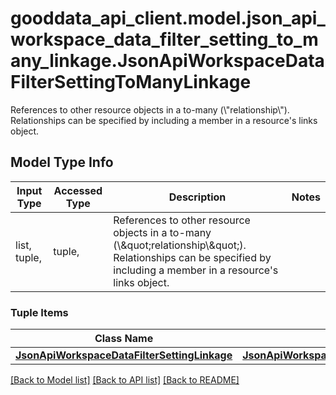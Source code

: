 # gooddata_api_client.model.json_api_workspace_data_filter_setting_to_many_linkage.JsonApiWorkspaceDataFilterSettingToManyLinkage

References to other resource objects in a to-many (\\\"relationship\\\"). Relationships can be specified by including a member in a resource's links object.

## Model Type Info
Input Type | Accessed Type | Description | Notes
------------ | ------------- | ------------- | -------------
list, tuple,  | tuple,  | References to other resource objects in a to-many (\\\&quot;relationship\\\&quot;). Relationships can be specified by including a member in a resource&#x27;s links object. | 

### Tuple Items
Class Name | Input Type | Accessed Type | Description | Notes
------------- | ------------- | ------------- | ------------- | -------------
[**JsonApiWorkspaceDataFilterSettingLinkage**](JsonApiWorkspaceDataFilterSettingLinkage.md) | [**JsonApiWorkspaceDataFilterSettingLinkage**](JsonApiWorkspaceDataFilterSettingLinkage.md) | [**JsonApiWorkspaceDataFilterSettingLinkage**](JsonApiWorkspaceDataFilterSettingLinkage.md) |  | 

[[Back to Model list]](../../README.md#documentation-for-models) [[Back to API list]](../../README.md#documentation-for-api-endpoints) [[Back to README]](../../README.md)

